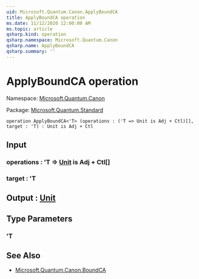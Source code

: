 ```yaml
---
uid: Microsoft.Quantum.Canon.ApplyBoundCA
title: ApplyBoundCA operation
ms.date: 11/12/2020 12:00:00 AM
ms.topic: article
qsharp.kind: operation
qsharp.namespace: Microsoft.Quantum.Canon
qsharp.name: ApplyBoundCA
qsharp.summary: ''
---
```


# ApplyBoundCA operation

Namespace: [Microsoft.Quantum.Canon](xref:Microsoft.Quantum.Canon)

Package: [Microsoft.Quantum.Standard](https://nuget.org/packages/Microsoft.Quantum.Standard)




```qsharp
operation ApplyBoundCA<'T> (operations : ('T => Unit is Adj + Ctl)[], target : 'T) : Unit is Adj + Ctl
```


## Input

### operations : 'T => [Unit](xref:microsoft.quantum.lang-ref.unit)  is Adj + Ctl[]




### target : 'T





## Output : [Unit](xref:microsoft.quantum.lang-ref.unit)



## Type Parameters

### 'T



## See Also

- [Microsoft.Quantum.Canon.BoundCA](xref:Microsoft.Quantum.Canon.BoundCA)